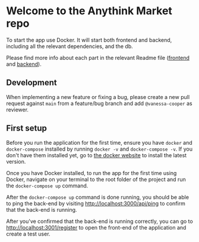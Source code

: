 # Welcome to the Anythink Market repo

To start the app use Docker. It will start both frontend and backend, including all the relevant dependencies, and the db.

Please find more info about each part in the relevant Readme file ([frontend](frontend/readme.md) and [backend](backend/README.md)).

## Development

When implementing a new feature or fixing a bug, please create a new pull request against `main` from a feature/bug branch and add `@vanessa-cooper` as reviewer.

## First setup

Before you run the application for the first time, ensure you have `docker` and `docker-compose` installed by running `docker -v` and `docker-compose -v`. If you don't have them installed yet, go to [the docker website](https://docs.docker.com/get-docker/) to install the latest version.

Once you have Docker installed, to run the app for the first time using Docker, navigate on your terminal to the root folder of the project and run the `docker-compose up` command.

After the `docker-compose up` command is done running, you should be able to ping the back-end by visiting [http://localhost:3000/api/ping](http://localhost:3000/api/ping) to confirm that the back-end is running.

After you've confirmed that the back-end is running correctly, you can go to [http://localhost:3001/register](http://localhost:3001/register) to open the front-end of the application and create a test user.
